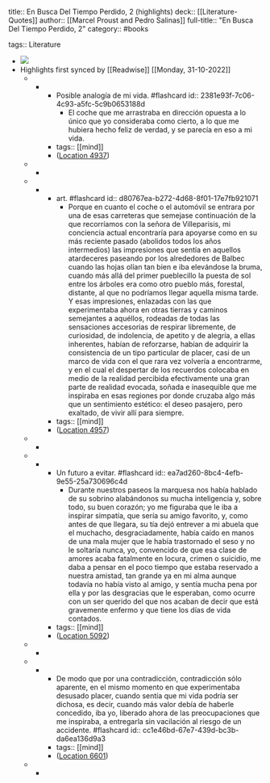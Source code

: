 title:: En Busca Del Tiempo Perdido, 2 (highlights)
deck:: [[Literature-Quotes]]
author:: [[Marcel Proust and Pedro Salinas]]
full-title:: "En Busca Del Tiempo Perdido, 2"
category:: #books

tags:: Literature

- ![](https://m.media-amazon.com/images/I/71MLQMRvJ5L._SY160.jpg)
- Highlights first synced by [[Readwise]] [[Monday, 31-10-2022]]
	- -
		- Posible analogía de mi vida. #flashcard
		  id:: 2381e93f-7c06-4c93-a5fc-5c9b0653188d
			- El coche que me arrastraba en dirección opuesta a lo único que yo consideraba como cierto, a lo que me hubiera hecho feliz de verdad, y se parecía en eso a mi vida.
		- tags:: [[mind]]
		- ([Location 4937](https://readwise.io/to_kindle?action=open&asin=B0876FDBH7&location=4937))
	- -
	- -
		- art. #flashcard
		  id:: d80767ea-b272-4d68-8f01-17e7fb921071
			- Porque en cuanto el coche o el automóvil se entrara por una de esas carreteras que semejase continuación de la que recorríamos con la señora de Villeparisis, mi conciencia actual encontraría para apoyarse como en su más reciente pasado (abolidos todos los años intermedios) las impresiones que sentía en aquellos atardeceres paseando por los alrededores de Balbec cuando las hojas olían tan bien e iba elevándose la bruma, cuando más allá del primer pueblecillo la puesta de sol entre los árboles era como otro pueblo más, forestal, distante, al que no podríamos llegar aquella misma tarde. Y esas impresiones, enlazadas con las que experimentaba ahora en otras tierras y caminos semejantes a aquéllos, rodeadas de todas las sensaciones accesorias de respirar libremente, de curiosidad, de indolencia, de apetito y de alegría, a ellas inherentes, habían de reforzarse, habían de adquirir la consistencia de un tipo particular de placer, casi de un marco de vida con el que rara vez volvería a encontrarme, y en el cual el despertar de los recuerdos colocaba en medio de la realidad percibida efectivamente una gran parte de realidad evocada, soñada e inasequible que me inspiraba en esas regiones por donde cruzaba algo más que un sentimiento estético: el deseo pasajero, pero exaltado, de vivir allí para siempre.
		- tags:: [[mind]]
		- ([Location 4957](https://readwise.io/to_kindle?action=open&asin=B0876FDBH7&location=4957))
	- -
	- -
		- Un futuro a evitar. #flashcard
		  id:: ea7ad260-8bc4-4efb-9e55-25a730696c4d
			- Durante nuestros paseos la marquesa nos había hablado de su sobrino alabándonos su mucha inteligencia y, sobre todo, su buen corazón; yo me figuraba que le iba a inspirar simpatía, que sería su amigo favorito, y, como antes de que llegara, su tía dejó entrever a mi abuela que el muchacho, desgraciadamente, había caído en manos de una mala mujer que le había trastornado el seso y no le soltaría nunca, yo, convencido de que esa clase de amores acaba fatalmente en locura, crimen o suicidio, me daba a pensar en el poco tiempo que estaba reservado a nuestra amistad, tan grande ya en mi alma aunque todavía no había visto al amigo, y sentía mucha pena por ella y por las desgracias que le esperaban, como ocurre con un ser querido del que nos acaban de decir que está gravemente enfermo y que tiene los días de vida contados.
		- tags:: [[mind]]
		- ([Location 5092](https://readwise.io/to_kindle?action=open&asin=B0876FDBH7&location=5092))
	- -
	- -
		- De modo que por una contradicción, contradicción sólo aparente, en el mismo momento en que experimentaba desusado placer, cuando sentía que mi vida podría ser dichosa, es decir, cuando más valor debía de haberle concedido, iba yo, liberado ahora de las preocupaciones que me inspiraba, a entregarla sin vacilación al riesgo de un accidente. #flashcard
		  id:: cc1e46bd-67e7-439d-bc3b-da6ea136d9a3
		- tags:: [[mind]]
		- ([Location 6601](https://readwise.io/to_kindle?action=open&asin=B0876FDBH7&location=6601))
	- -